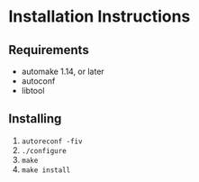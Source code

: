 Installation Instructions
=========================

Requirements
------------

* automake 1.14, or later
* autoconf
* libtool

Installing
----------

1. `autoreconf -fiv`
2. `./configure`
3. `make`
4. `make install`

